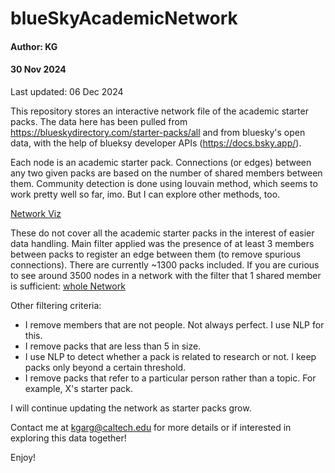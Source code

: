 # blueSkyAcademicNetwork

#### Author: KG

#### 30 Nov 2024

Last updated: 06 Dec 2024

This repository stores an interactive network file of the academic starter packs. The data here has been pulled from https://blueskydirectory.com/starter-packs/all and from bluesky's open data, with the help of blueksy developer APIs (https://docs.bsky.app/).

Each node is an academic starter pack. Connections (or edges) between any two given packs are based on the number of shared members between them. Community detection is done using louvain method, which seems to work pretty well so far, imo. But I can explore other methods, too.

[Network Viz](https://ketikagarg.github.io/blueSkyAcademicNetwork/network2.html)

These do not cover all the academic starter packs in the interest of easier data handling. Main filter applied was the presence of at least 3 members between packs to register an edge between them (to remove spurious connections). There are currently ~1300 packs included. If you are curious to see around 3500 nodes in a network with the filter that 1 shared member is sufficient: [whole Network](https://ketikagarg.github.io/blueSkyAcademicNetwork/wholeNetwork.html)

Other filtering criteria:

- I remove members that are not people. Not always perfect. I use NLP for this.
- I remove packs that are less than 5 in size.
- I use NLP to detect whether a pack is related to research or not. I keep packs only beyond a certain threshold.
- I remove packs that refer to a particular person rather than a topic. For example, X's starter pack.

I will continue updating the network as starter packs grow.

Contact me at [kgarg@caltech.edu](mailto:kgarg@caltech.edu) for more details or if interested in exploring this data together!

Enjoy!
